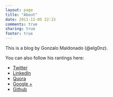```yaml
---
layout: page
title: "About"
date: 2011-12-05 22:15
comments: true
sharing: true
footer: true
---
```


This is a blog by Gonzalo Maldonado (@elg0nz).

You can also follow his rantings here:
* [Twitter](twitter.com/elg0nz)
* [LinkedIn](www.linkedin.com/pub/gonzalo-maldonado/8/131/799)
* [Quora](www.quora.com/Gonzalo-Maldonado)
* [Google +](https://plus.google.com/100172227742141554806)
* [Github](https://github.com/elg0nz)
